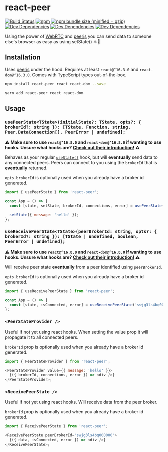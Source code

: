 # react-peer

[![Build Status](https://travis-ci.org/madou/react-peer.svg?branch=master)](https://travis-ci.org/madou/react-peer)
[![npm](https://img.shields.io/npm/v/react-peer.svg)](https://www.npmjs.com/package/react-peer)
[![npm bundle size (minified + gzip)](https://img.shields.io/bundlephobia/minzip/react-peer.svg)](https://bundlephobia.com/result?p=react-peer)
[![Dev Dependencies](https://david-dm.org/madou/react-peer/status.svg)](https://david-dm.org/madou/react-peer)
[![Dev Dependencies](https://david-dm.org/madou/react-peer/peer-status.svg)](https://david-dm.org/madou/react-peer?type=peer)
[![Dev Dependencies](https://david-dm.org/madou/react-peer/dev-status.svg)](https://david-dm.org/madou/react-peer?type=dev)

Using the power of [WebRTC](https://webrtc.org/faq/#what-is-webrtc) and [peerjs](https://peerjs.com/) you can send data to someone else's browser as easy as using setState() ⚛🍐

## Installation

Uses [peerjs](https://peerjs.com/) under the hood.
Requires at least `react@^16.3.0` and `react-dom@^16.3.0`.
Comes with TypeScript types out-of-the-box.

```bash
npm install react-peer react react-dom --save
```

```bash
yarn add react-peer react react-dom
```

## Usage

### `usePeerState<TState>(initialState?: TState, opts?: { brokerId?: string }): [TState, Function, string, Peer.DataConnection[], PeerError | undefined];`

**⚠️ Make sure to use `react@^16.8.0` and `react-dom@^16.8.0` if wanting to use hooks. Unsure what hooks are? [Check out their introduction!](https://reactjs.org/docs/hooks-intro.html) ⚠️**

Behaves as your regular [`useState()`](https://reactjs.org/docs/hooks-state.html) hook,
but will **eventually** send data to any connected peers.
Peers can connect to you using the `brokerId` that is **eventually** returned.

`opts.brokerId` is optionally used when you already have a broker id generated.

```js
import { usePeerState } from 'react-peer';

const App = () => {
  const [state, setState, brokerId, connections, error] = usePeerState();

  setState({ message: 'hello' });
};
```

### `useReceivePeerState<TState>(peerBrokerId: string, opts?: { brokerId?: string }): [TState | undefined, boolean, PeerError | undefined];`

**⚠️ Make sure to use `react@^16.8.0` and `react-dom@^16.8.0` if wanting to use hooks. Unsure what hooks are? [Check out their introduction!](https://reactjs.org/docs/hooks-intro.html) ⚠️**

Will receive peer state **eventually** from a peer identified using `peerBrokerId`.

`opts.brokerId` is optionally used when you already have a broker id generated.

```js
import { useReceivePeerState } from 'react-peer';

const App = () => {
  const [state, isConnected, error] = useReceivePeerState('swjg3ls4bq000000');
};
```

### `<PeerStateProvider />`

Useful if not yet using react hooks.
When setting the value prop it will propagate it to all connected peers.

`brokerId` prop is optionally used when you already have a broker id generated.

```js
import { PeerStateProvider } from 'react-peer';

<PeerStateProvider value={{ message: 'hello' }}>
  {({ brokerId, connections, error }) => <div />}
</PeerStateProvider>;
```

### `<ReceivePeerState />`

Useful if not yet using react hooks.
Will receive data from the peer broker.

`brokerId` prop is optionally used when you already have a broker id generated.

```js
import { ReceivePeerState } from 'react-peer';

<ReceivePeerState peerBrokerId="swjg3ls4bq000000">
  {({ data, isConnected, error }) => <div />}
</ReceivePeerState>;
```
